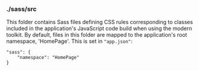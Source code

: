 ### ./sass/src

This folder contains Sass files defining CSS rules corresponding to classes
included in the application's JavaScript code build when using the modern toolkit.
By default, files in this folder are mapped to the application's root namespace, 'HomePage'.
This is set in `"app.json"`:

    "sass": {
        "namespace": "HomePage"
    }